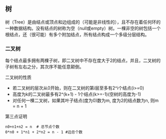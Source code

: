 ## 树

树（Tree）是由结点或顶点和边组成的（可能是非线性的），且不存在着任何环的一种数据结构。没有结点的树称为空（null或empty）树。一棵非空的树包括一个根结点，还（很可能）有多个附加结点，所有结点构成一个多级分层结构。

### 二叉树

每个结点最多拥有两棵子树，即二叉树中不存在度大于2的结点，并且，二叉树的子树有左右之分，其次序不能任意颠倒。

二叉树的性质

- 若二叉树的层次从0开始，则在二叉树的第i层至多有2^i个结点(i>=0)
- 高度为k的二叉树最多有2^(k+1) - 1个结点(k>=-1)(空树的高度为-1)
- 对任何一棵二叉树，如果其叶子结点(度为0)数为m, 度为2的结点数为n, 则m = n + 1

第三点证明

```shell
n0+n1+n2 = n  # 总节点个数
0*n0 + 1*n1 + 2*n2 = n - 1 #边总个数
```